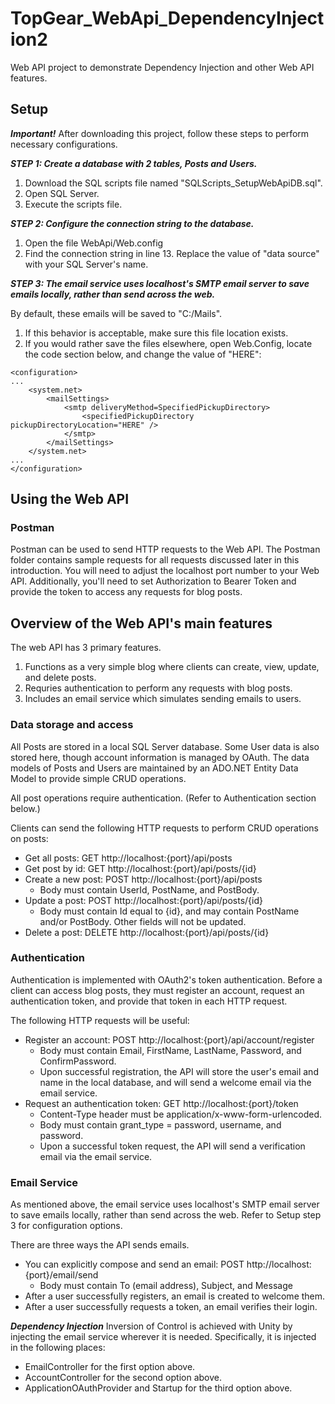 # TopGear_WebApi_DependencyInjection2
Web API project to demonstrate Dependency Injection and other Web API features.

## Setup

***Important!*** After downloading this project, follow these steps to perform necessary configurations.

***STEP 1: Create a database with 2 tables, Posts and Users.***
1. Download the SQL scripts file named "SQLScripts_SetupWebApiDB.sql".
2. Open SQL Server.
3. Execute the scripts file.

***STEP 2: Configure the connection string to the database.***
1. Open the file WebApi/Web.config
2. Find the connection string in line 13. Replace the value of "data source" with your SQL Server's name.

***STEP 3: The email service uses localhost's SMTP email server to save emails locally, rather than send across the web.***

By default, these emails will be saved to "C:/Mails".
1. If this behavior is acceptable, make sure this file location exists.
2. If you would rather save the files elsewhere, open Web.Config, locate the code section below, and change the value of "HERE":
```
<configuration>
...
    <system.net>
        <mailSettings>
            <smtp deliveryMethod=SpecifiedPickupDirectory>
                <specifiedPickupDirectory pickupDirectoryLocation="HERE" />
            </smtp>
        </mailSettings>
    </system.net>
...
</configuration>
```

## Using the Web API

### Postman

Postman can be used to send HTTP requests to the Web API. The Postman folder contains sample requests for all requests discussed later in this introduction. 
You will need to adjust the localhost port number to your Web API. Additionally, you'll need to set Authorization to Bearer Token and provide the token to access any requests for blog posts.

## Overview of the Web API's main features

The web API has 3 primary features.
1. Functions as a very simple blog where clients can create, view, update, and delete posts.
2. Requries authentication to perform any requests with blog posts.
3. Includes an email service which simulates sending emails to users.

### Data storage and access

All Posts are stored in a local SQL Server database. Some User data is also stored here, though account information is managed by OAuth.
The data models of Posts and Users are maintained by an ADO.NET Entity Data Model to provide simple CRUD operations.

All post operations require authentication. (Refer to Authentication section below.)

Clients can send the following HTTP requests to perform CRUD operations on posts:
* Get all posts: GET http://localhost:{port}/api/posts
* Get post by id: GET http://localhost:{port}/api/posts/{id}
* Create a new post: POST http://localhost:{port}/api/posts
    * Body must contain UserId, PostName, and PostBody.
* Update a post: POST http://localhost:{port}/api/posts/{id}
    * Body must contain Id equal to {id}, and may contain PostName and/or PostBody. Other fields will not be updated.
* Delete a post: DELETE http://localhost:{port}/api/posts/{id}

### Authentication

Authentication is implemented with OAuth2's token authentication. Before a client can access blog posts, they must register an account, request an authentication token, and provide that token in each HTTP request.

The following HTTP requests will be useful:
* Register an account: POST http://localhost:{port}/api/account/register
    * Body must contain Email, FirstName, LastName, Password, and ConfirmPassword.
    * Upon successful registration, the API will store the user's email and name in the local database, and will send a welcome email via the email service.
* Request an authentication token: GET http://localhost:{port}/token
    * Content-Type header must be application/x-www-form-urlencoded.
    * Body must contain grant_type = password, username, and password.
    * Upon a successful token request, the API will send a verification email via the email service.

### Email Service

As mentioned above, the email service uses localhost's SMTP email server to save emails locally, rather than send across the web. Refer to Setup step 3 for configuration options.

There are three ways the API sends emails.
* You can explicitly compose and send an email: POST http://localhost:{port}/email/send
    * Body must contain To (email address), Subject, and Message
* After a user successfully registers, an email is created to welcome them.
* After a user successfully requests a token, an email verifies their login.

***Dependency Injection*** Inversion of Control is achieved with Unity by injecting the email service wherever it is needed. Specifically, it is injected in the following places:
* EmailController for the first option above.
* AccountController for the second option above.
* ApplicationOAuthProvider and Startup for the third option above.
